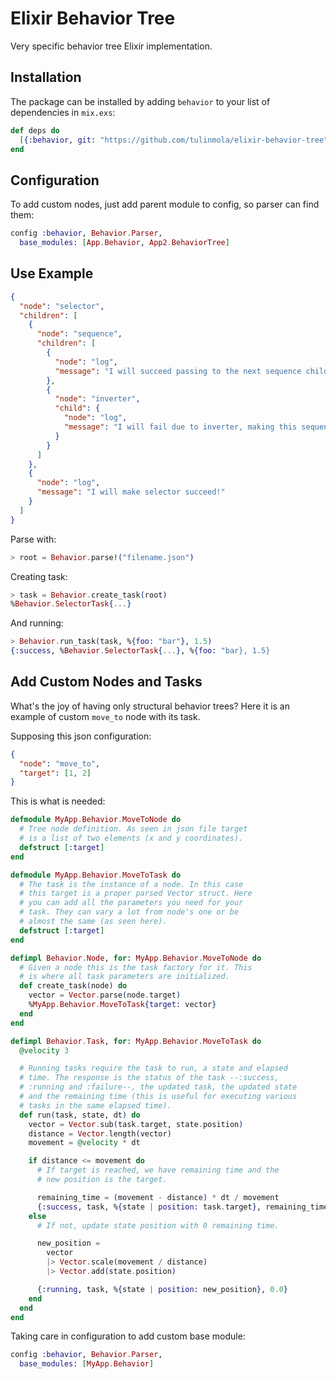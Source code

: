 # Elixir Behavior Tree

Very specific behavior tree Elixir implementation.

## Installation

The package can be installed by adding `behavior` to your list of dependencies in
`mix.exs`:

```elixir
def deps do
  [{:behavior, git: "https://github.com/tulinmola/elixir-behavior-tree"}]
end
```

## Configuration

To add custom nodes, just add parent module to config, so parser can find them:

```elixir
config :behavior, Behavior.Parser,
  base_modules: [App.Behavior, App2.BehaviorTree]
```

## Use Example

```json
{
  "node": "selector",
  "children": [
    {
      "node": "sequence",
      "children": [
        {
          "node": "log",
          "message": "I will succeed passing to the next sequence children"
        },
        {
          "node": "inverter",
          "child": {
            "node": "log",
            "message": "I will fail due to inverter, making this sequence fail"
          }
        }
      ]
    },
    {
      "node": "log",
      "message": "I will make selector succeed!"
    }
  ]
}
```

Parse with:

```elixir
> root = Behavior.parse!("filename.json")
```

Creating task:

```elixir
> task = Behavior.create_task(root)
%Behavior.SelectorTask{...}
```

And running:

```elixir
> Behavior.run_task(task, %{foo: "bar"}, 1.5)
{:success, %Behavior.SelectorTask{...}, %{foo: "bar}, 1.5}
```

## Add Custom Nodes and Tasks

What's the joy of having only structural behavior trees? Here it is
an example of custom `move_to` node with its task.

Supposing this json configuration:

```json
{
  "node": "move_to",
  "target": [1, 2]
}
```

This is what is needed:

```elixir
defmodule MyApp.Behavior.MoveToNode do
  # Tree node definition. As seen in json file target
  # is a list of two elements (x and y coordinates).
  defstruct [:target]
end

defmodule MyApp.Behavior.MoveToTask do
  # The task is the instance of a node. In this case
  # this target is a proper parsed Vector struct. Here
  # you can add all the parameters you need for your
  # task. They can vary a lot from node's one or be
  # almost the same (as seen here).
  defstruct [:target]
end

defimpl Behavior.Node, for: MyApp.Behavior.MoveToNode do
  # Given a node this is the task factory for it. This
  # is where all task parameters are initialized.
  def create_task(node) do
    vector = Vector.parse(node.target)
    %MyApp.Behavior.MoveToTask{target: vector}
  end
end

defimpl Behavior.Task, for: MyApp.Behavior.MoveToTask do
  @velocity 3

  # Running tasks require the task to run, a state and elapsed
  # time. The response is the status of the task --:success,
  # :running and :failure--, the updated task, the updated state
  # and the remaining time (this is useful for executing various
  # tasks in the same elapsed time).
  def run(task, state, dt) do
    vector = Vector.sub(task.target, state.position)
    distance = Vector.length(vector)
    movement = @velocity * dt

    if distance <= movement do
      # If target is reached, we have remaining time and the
      # new position is the target.

      remaining_time = (movement - distance) * dt / movement
      {:success, task, %{state | position: task.target}, remaining_time}
    else
      # If not, update state position with 0 remaining time.

      new_position =
        vector
        |> Vector.scale(movement / distance)
        |> Vector.add(state.position)

      {:running, task, %{state | position: new_position}, 0.0}
    end
  end
end
```

Taking care in configuration to add custom base module:

```elixir
config :behavior, Behavior.Parser,
  base_modules: [MyApp.Behavior]
```
